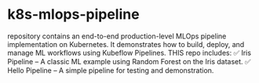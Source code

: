 # k8s-mlops-pipeline
 repository contains an end-to-end production-level MLOps pipeline implementation on Kubernetes. It demonstrates how to build, deploy, and manage ML workflows using Kubeflow Pipelines. 
 THIS repo includes:  ✅ Iris Pipeline – A classic ML example using Random Forest on the Iris dataset.
                      ✅ Hello Pipeline – A simple pipeline for testing and demonstration.
